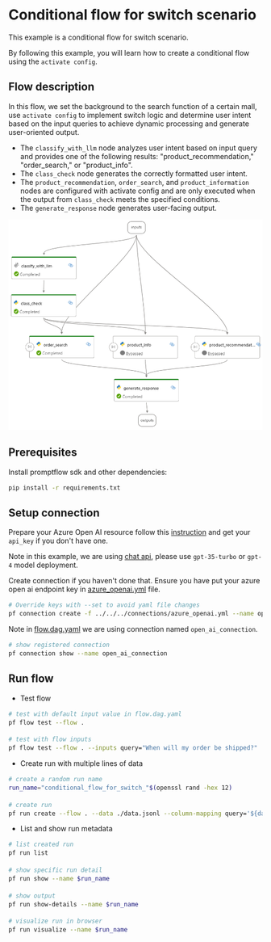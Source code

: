 # Conditional flow for switch scenario

This example is a conditional flow for switch scenario.

By following this example, you will learn how to create a conditional flow using the `activate config`.

## Flow description

In this flow, we set the background to the search function of a certain mall, use `activate config` to implement switch logic and determine user intent based on the input queries to achieve dynamic processing and generate user-oriented output.

- The `classify_with_llm` node analyzes user intent based on input query and provides one of the following results: "product_recommendation," "order_search," or "product_info".
- The `class_check` node generates the correctly formatted user intent.
- The `product_recommendation`, `order_search`, and `product_information` nodes are configured with activate config and are only executed when the output from `class_check` meets the specified conditions.
- The `generate_response` node generates user-facing output.

![conditonal_flow_for_switch](conditonal_flow_for_switch.png)

## Prerequisites

Install promptflow sdk and other dependencies:
```bash
pip install -r requirements.txt
```

## Setup connection

Prepare your Azure Open AI resource follow this [instruction](https://learn.microsoft.com/en-us/azure/cognitive-services/openai/how-to/create-resource?pivots=web-portal) and get your `api_key` if you don't have one.

Note in this example, we are using [chat api](https://learn.microsoft.com/en-us/azure/ai-services/openai/how-to/chatgpt?pivots=programming-language-chat-completions), please use `gpt-35-turbo` or `gpt-4` model deployment.

Create connection if you haven't done that. Ensure you have put your azure open ai endpoint key in [azure_openai.yml](../../../connections/azure_openai.yml) file.
```bash
# Override keys with --set to avoid yaml file changes
pf connection create -f ../../../connections/azure_openai.yml --name open_ai_connection --set api_key=<your_api_key> api_base=<your_api_base>
```

Note in [flow.dag.yaml](flow.dag.yaml) we are using connection named `open_ai_connection`.
```bash
# show registered connection
pf connection show --name open_ai_connection
```

## Run flow

- Test flow
```bash
# test with default input value in flow.dag.yaml
pf flow test --flow .

# test with flow inputs
pf flow test --flow . --inputs query="When will my order be shipped?"
```

- Create run with multiple lines of data
```bash
# create a random run name
run_name="conditional_flow_for_switch_"$(openssl rand -hex 12)

# create run
pf run create --flow . --data ./data.jsonl --column-mapping query='${data.query}' --stream --name $run_name
```

- List and show run metadata
```bash
# list created run
pf run list

# show specific run detail
pf run show --name $run_name

# show output
pf run show-details --name $run_name

# visualize run in browser
pf run visualize --name $run_name
```
